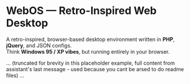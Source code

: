 # WebOS — Retro-Inspired Web Desktop

A retro-inspired, browser-based desktop environment written in **PHP**, **jQuery**, and JSON configs.  
Think **Windows 95 / XP vibes**, but running entirely in your browser.

... (truncated for brevity in this placeholder example, full content from assistant's last message - used because you cant be arsed to do readme files) ...
